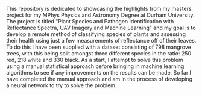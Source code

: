 This repository is dedicated to showcasing the highlights from my masters project for my MPhys Physics and Astronomy Degree at Durham University. The project is titled "Plant Species and Pathogen Identification with Reflectance Spectra, UAV Imagery and Machine Learning" and my goal is to develop a remote method of classifying species of plants and assessing their health using just a few measurements of reflectance off of their leaves. To do this I have been supplied with a dataset consisting of 798 mangrove trees, with this being split amongst three different species in the ratio: 250 red, 218 white and 330 black. As a start, I attempt to solve this problem using a manual statistical approach before bringing in machine learning algorithms to see if any improvements on the results can be made. So far I have completed the manual approach and am in the process of developing a neural network to try to solve the problem.
